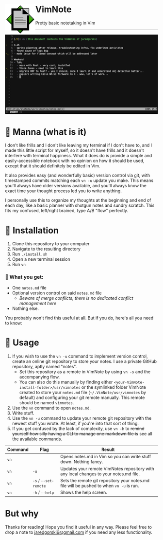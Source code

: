 # VimNote <img align="left" height="100" src="https://raw.githubusercontent.com/jaredgorski/VimNote/master/.media/VimNote.png">
Pretty basic notetaking in Vim

---

![](https://raw.githubusercontent.com/jaredgorski/VimNote/master/.media/vn_screenshot.png)

# 🥠 Manna (what is it)
I don't like frills and I don't like leaving my terminal if I don't have to, and I made this little script for myself, so it doesn't have frills and it doesn't interfere with terminal happiness. What it does do is provide a simple and easily-accessible notebook with no opinion on how it should be used, except that it should definitely be edited in Vim. 

It also provides easy (and wonderfully basic) version control via git, with timestamped commits matching each `vn -u` update you make. This means you'll always have older versions available, and you'll always know the exact time your thought process led you to write anything.

I personally use this to organize my thoughts at the beginning and end of each day, like a basic planner with shotgun notes and sundry scratch. This fits my confused, left/right brained, type A/B "flow" perfectly.

# 🍺 Installation
1) Clone this repository to your computer
2) Navigate to the resulting directory
3) Run `./install.sh`
4) Open a new terminal session
5) Run `vn`

### 🚽 What you get:
- One `notes.md` file
- Optional version control on said `notes.md` file
    - *Beware of merge conflicts; there is no dedicated conflict management here*
- Nothing else.

You probably won't find this useful at all. But if you do, here's all you need to know:

# 📝 Usage

1) If you wish to use the `vn -u` command to implement version control, create an online git repository to store your notes. I use a private GitHub repository, aptly named "notes".
    - Set this repository as a remote in VimNote by using `vn -s` and the accompanying flow. 
    - You can also do this manually by finding either `<your-VimNote-install-folder>/usr/vimnotes` or the symlinked folder VimNote created to store your `notes.md` file (`~/.VimNote/usr/vimnotes` by default) and configuring your git remote manually. This remote should be named `vimnotes`.
2) Use the `vn` command to open `notes.md`.
3) Write stuff.
4) Use the `vn -u` command to update your remote git repository with the newest stuff you wrote. At least, if you're into that sort of thing.
5) If you get confused by the lack of complexity, use `vn -h` to ~~remind yourself how silly having a CLI to manage one markdown file is~~ see all the available commands.

Command | Flag | Result
--- | --- | ---
`vn` |  | Opens notes.md in Vim so you can write stuff down. Nothing fancy. 
`vn` | `-u` | Updates your remote VimNotes repository with any local changes to your notes.md file. 
`vn` | `-s` / `--set-remote` | Sets the remote git repository your notes.md file will be pushed to when `vn -u` is run. 
`vn` | `-h` / `--help` | Shows the help screen.

# But why
Thanks for reading! Hope you find it useful in any way. Please feel free to drop a note to jaredgorski6@gmail.com if you need any less functionality.
